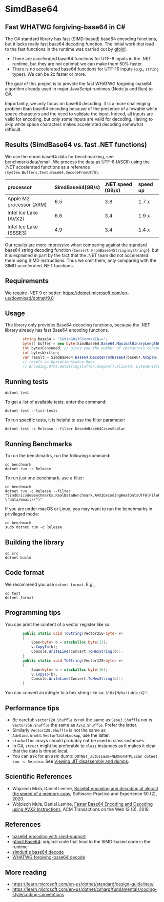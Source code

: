 # SimdBase64
## Fast WHATWG forgiving-base64 in C#

The C# standard library has fast (SIMD-based) base64 encoding functions, but it lacks
really fast base64 decoding function. The initial work that lead to the fast functions in the runtime
was carried out by [gfoidl](https://github.com/gfoidl/Base64). 

-  There are accelerated base64 functions for UTF-8 inputs in the .NET runtime, but they are not optimal: 
we can make them 50% faster.
- There is no accelerated base64 functions for UTF-16 inputs (e.g., `string` types). We can be 2x faster
or more.

The goal of this project is to provide the fast WHATWG forgiving-base64 algorithm already
used in major JavaScript runtimes (Node.js and Bun) to C#.

Importantly, we only focus on base64 decoding. It is a more challenging problem than base64 encoding because
of the presence of allowable white space characters and the need to validate the input. Indeed, all
inputs are valid for encoding, but only some inputs are valid for decoding. Having to skip white space 
characters makes accelerated decoding somewhat difficult.

## Results (SimdBase64 vs. fast .NET functions)

We use the enron base64 data for benchmarking, see benchmark/data/email.
We process the data as UTF-8 (ASCII) using the .NET accelerated functions
as a reference (`System.Buffers.Text.Base64.DecodeFromUtf8`).


| processor       | SimdBase64(GB/s) | .NET speed (GB/s) | speed up |
|:----------------|:------------------------|:-------------------|:-------------------|
| Apple M2 processor (ARM)   | 6.5                      | 3.8               | 1.7 x |
| Intel Ice Lake (AVX2)   | 6.6                      | 3.4              | 1.9 x |
| Intel Ice Lake (SSSE3)   | 4.9                     | 3.4              | 1.4 x |

Our results are more impressive when comparing against the standard base64 string decoding
function (`Convert.FromBase64String(mystring)`), but it is explained in part by the fact
that the .NET team did not accelerated them using SIMD instructions. Thus we omit them, only
comparing with the SIMD-accelerated .NET functions.

## Requirements

We require .NET 9 or better: https://dotnet.microsoft.com/en-us/download/dotnet/9.0


## Usage

The library only provides Base64 decoding functions, because the .NET library already has
fast Base64 encoding functions.

```c#
        string base64 = "SGVsbG8sIFdvcmxkIQ==";
        byte[] buffer = new byte[SimdBase64.Base64.MaximalBinaryLengthFromBase64(base64.AsSpan())];
        int bytesConsumed; // gives you the number of characters consumed
        int bytesWritten;
        var result = SimdBase64.Base64.DecodeFromBase64(base64.AsSpan(), buffer, out bytesConsumed, out bytesWritten, false); // false is for regular base64, true for base64url
        // result == OperationStatus.Done
        // Encoding.UTF8.GetString(buffer.AsSpan().Slice(0, bytesWritten)) == "Hello, World!"

```


## Running tests

```
dotnet test
```

To get a list of available tests, enter the command:

```
dotnet test --list-tests
```

To run specific tests, it is helpful to use the filter parameter:

```
dotnet test -c Release --filter DecodeBase64CasesScalar
```

## Running Benchmarks

To run the benchmarks, run the following command:
```
cd benchmark
dotnet run -c Release
```

To run just one benchmark, use a filter:

```
cd benchmark
dotnet run -c Release --filter "SimdUnicodeBenchmarks.RealDataBenchmark.AVX2DecodingRealDataUTF8(FileName: \"data/email/\")"
```

If you are under macOS or Linux, you may want to run the benchmarks in privileged mode:

```
cd benchmark
sudo dotnet run -c Release
```

## Building the library

```
cd src
dotnet build
```

## Code format

We recommend you use `dotnet format`. E.g.,

```
cd test
dotnet format
```

## Programming tips

You can print the content of a vector register like so:

```C#
        public static void ToString(Vector256<byte> v)
        {
            Span<byte> b = stackalloc byte[32];
            v.CopyTo(b);
            Console.WriteLine(Convert.ToHexString(b));
        }
        public static void ToString(Vector128<byte> v)
        {
            Span<byte> b = stackalloc byte[16];
            v.CopyTo(b);
            Console.WriteLine(Convert.ToHexString(b));
        }
```

You can convert an integer to a hex string like so: `$"0x{MyVariable:X}"`.

## Performance tips

- Be careful: `Vector128.Shuffle` is not the same as `Ssse3.Shuffle` nor is  `Vector256.Shuffle` the same as `Avx2.Shuffle`. Prefer the latter.
- Similarly `Vector128.Shuffle` is not the same as `AdvSimd.Arm64.VectorTableLookup`, use the latter.
- `stackalloc` arrays should probably not be used in class instances.
- In C#, `struct` might be preferable to `class` instances as it makes it clear that the data is thread local.
- You can ask for an asm dump: `DOTNET_JitDisasm=NEON64HTMLScan dotnet run -c Release`.  See [Viewing JIT disassembly and dumps](https://github.com/dotnet/runtime/blob/main/docs/design/coreclr/jit/viewing-jit-dumps.md).

## Scientific References

- Wojciech Muła, Daniel Lemire, [Base64 encoding and decoding at almost the speed of a memory copy](https://arxiv.org/abs/1910.05109), Software: Practice and Experience 50 (2), 2020.
- Wojciech Muła, Daniel Lemire, [Faster Base64 Encoding and Decoding using AVX2 Instructions](https://arxiv.org/abs/1704.00605), ACM Transactions on the Web 12 (3), 2018.

## References

- [base64 encoding with simd-support](https://github.com/dotnet/runtime/issues/27433)
- [gfoidl.Base64](https://github.com/gfoidl/Base64): original code that lead to the SIMD-based code in the runtime
- [simdutf's base64 decode](https://github.com/simdutf/simdutf/blob/74126531454de9b06388cb2de78b18edbfcfbe3d/src/westmere/sse_base64.cpp#L337)
- [WHATWG forgiving-base64 decode](https://infra.spec.whatwg.org/#forgiving-base64-decode)

## More reading 

- https://learn.microsoft.com/en-us/dotnet/standard/design-guidelines/
- https://learn.microsoft.com/en-us/dotnet/csharp/fundamentals/coding-style/coding-conventions
